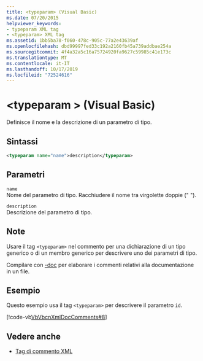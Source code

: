 ```yaml
---
title: <typeparam> (Visual Basic)
ms.date: 07/20/2015
helpviewer_keywords:
- typeparam XML tag
- <typeparam> XML tag
ms.assetid: 1bb5ba78-f060-478c-905c-77a2e43639af
ms.openlocfilehash: dbd99997fed33c192a2160fb45a739addbae254a
ms.sourcegitcommit: 4f4a32a5c16a75724920fa9627c59985c41e173c
ms.translationtype: MT
ms.contentlocale: it-IT
ms.lasthandoff: 10/17/2019
ms.locfileid: "72524616"
---
```

# <a name="typeparam-visual-basic"></a>\<typeparam > (Visual Basic)
Definisce il nome e la descrizione di un parametro di tipo.  
  
## <a name="syntax"></a>Sintassi  
  
```xml  
<typeparam name="name">description</typeparam>  
```  
  
## <a name="parameters"></a>Parametri  
 `name`  
 Nome del parametro di tipo. Racchiudere il nome tra virgolette doppie (" ").  
  
 `description`  
 Descrizione del parametro di tipo.  
  
## <a name="remarks"></a>Note  
 Usare il tag `<typeparam>` nel commento per una dichiarazione di un tipo generico o di un membro generico per descrivere uno dei parametri di tipo.  
  
 Compilare con [-doc](../../../visual-basic/reference/command-line-compiler/doc.md) per elaborare i commenti relativi alla documentazione in un file.  
  
## <a name="example"></a>Esempio  
 Questo esempio usa il tag `<typeparam>` per descrivere il parametro `id`.  
  
 [!code-vb[VbVbcnXmlDocComments#8](~/samples/snippets/visualbasic/VS_Snippets_VBCSharp/VbVbcnXmlDocComments/VB/Class1.vb#8)]  
  
## <a name="see-also"></a>Vedere anche

- [Tag di commento XML](../../../visual-basic/language-reference/xmldoc/index.md)
